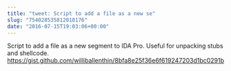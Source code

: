 ```yaml
---
title: "tweet: Script to add a file as a new se"
slug: "754028535812018176"
date: "2016-07-15T19:03:06+00:00"
---
```

Script to add a file as a new segment to IDA Pro. Useful for unpacking stubs and shellcode. https://gist.github.com/williballenthin/8bfa8e25f36e6f619247203d1bc0291b